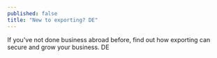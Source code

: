 ```yaml
---
published: false
title: "New to exporting? DE"
---
```

If you've not done business abroad before, find out how exporting can secure and grow your business. DE
